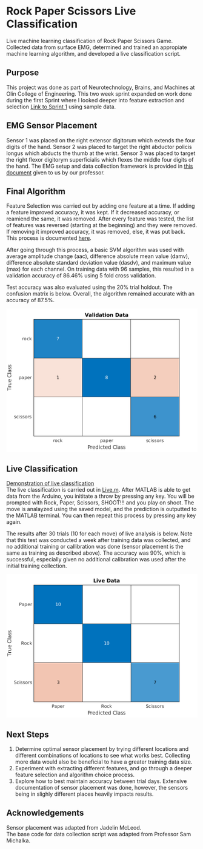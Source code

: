 # Rock Paper Scissors Live Classification
Live machine learning classification of Rock Paper Scissors Game. Collected data from surface EMG, determined and trained an appropiate machine learning algorithm, and developed a live classification script.

## Purpose
This project was done as part of Neurotechnology, Brains, and Machines at Olin College of Engineering. This two week sprint expanded on work done during the first Sprint where I looked deeper into feature extraction and selection [Link to Sprint 1](https://github.com/sam-coleman/EMG_Classification) using sample data. 

## EMG Sensor Placement
Sensor 1 was placed on the right extensor digitorum which extends the four digits of the hand. Sensor 2 was placed to target the right abductor policis longus which abducts the thumb at the wrist. Sensor 3 was placed to target the right flexor digitorym superficialis which flexes the middle four digits of the hand. The EMG setup and data collection framework is provided in [this document](https://drive.google.com/drive/u/0/folders/1MpBtoVhi8JNzZqBrHoQrkQMuFV4_FpA8) given to us by our professor.

## Final Algorithm
Feature Selection was carried out by adding one feature at a time. If adding a feature improved accuracy, it was kept. If it decreased accuracy, or reamiend the same, it was removed. After every feature was tested, the list of features was reversed (starting at the beginning) and they were removed. If removing it improved accuracy, it was removed, else, it was put back. This process is documented [here](https://docs.google.com/spreadsheets/d/1_M0wU93rq6NhsuKuyM3MYKQpqXO0I0K3_6vRxLUg01A/edit?usp=sharing). 

After going through this process, a basic SVM algorithm was used with average amplitude change (aac), 
difference absolute mean value (damv), difference absolute standard deviation value (dasdv), and maximum value (max) for each channel. On training data with 96 samples, this resulted in a validation accuracy of 86.46% using 5 fold cross validation.

Test accuracy was also evaluated using the 20% trial holdout. The confusion matrix is below. Overall, the algorithm remained accurate with an accuracy of 
87.5%.   

![Test Confusion Matrix](/Figures/collectedConfusion.png)
## Live Classification
[Demonstration of live classification](https://youtu.be/nGiNDEQw3AE)   
The live classification is carried out in [Live.m](https://github.com/sam-coleman/EMG_Data_Collection/blob/main/Live.m). After MATLAB is able to get data from the Arduino, you inititate a throw by pressing any key. You will be prompted with Rock, Paper, Scissors, SHOOT!!! and you play on shoot. The move is analayzed using the saved model, and the prediction is outputted to the MATLAB terminal. You can then repeat this process by pressing any key again.

The results after 30 trials (10 for each move) of live analysis is below. Note that this test was conducted a week after training data was collected, and no additional training or callibration was done (sensor placement is the same as training as described above). The accuracy was 90%, which is successful, especially given no additional calibration was used after the initial training collection.

![Live Confusion Matrix](/Figures/liveConfusion.png)

## Next Steps
1. Determine optimal sensor placement by trying different locations and different combinations of locations to see what works best. Collecting more data would also be beneficial to have a greater training data size. 
2. Experiment with extracting different features, and go through a deeper feature selection and algorithm choice process.
3. Explore how to best maintain accuracy between trial days. Extensive documentation of sensor placement was done, however, the sensors being in slighly different places heavily impacts results.

## Acknowledgements
Sensor placement was adapted from Jadelin McLeod.   
The base code for data collection script was adapted from Professor Sam Michalka.

